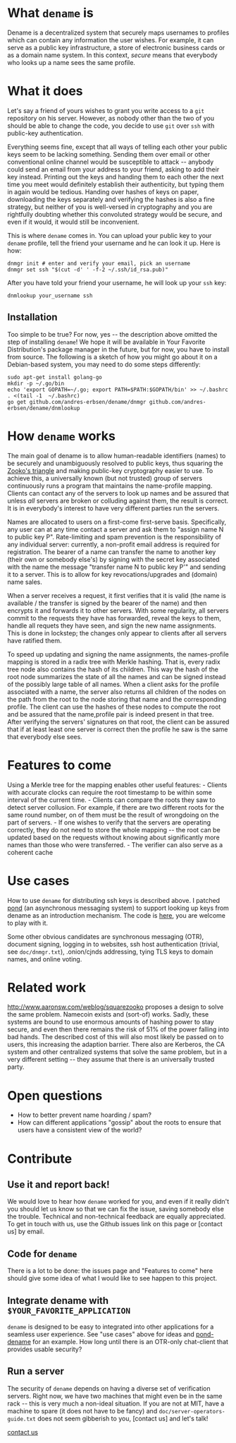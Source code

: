 What `dename` is
================

Dename is a decentralized system that securely maps usernames to
profiles which can contain any information the user wishes. For example,
it can serve as a public key infrastructure, a store of electronic
business cards or as a domain name system. In this context, *secure*
means that everybody who looks up a name sees the same profile.

What it does
============

Let's say a friend of yours wishes to grant you write access to a `git`
repository on his server. However, as nobody other than the two of you
should be able to change the code, you decide to use `git` over `ssh`
with public-key authentication.

Everything seems fine, except that all ways of telling each other your
public keys seem to be lacking something. Sending them over email or
other conventional online channel would be susceptible to attack --
anybody could send an email from your address to your friend, asking to
add their key instead. Printing out the keys and handing them to each
other the next time you meet would definitely establish their
authenticity, but typing them in again would be tedious. Handing over
hashes of keys on paper, downloading the keys separately and verifying
the hashes is also a fine strategy, but neither of you is well-versed in
cryptography and you are rightfully doubting whether this convoluted
strategy would be secure, and even if it would, it would still be
inconvenient.

This is where `dename` comes in. You can upload your public key to your
`dename` profile, tell the friend your username and he can look it up.
Here is how:

    dnmgr init # enter and verify your email, pick an username
    dnmgr set ssh "$(cut -d' ' -f-2 ~/.ssh/id_rsa.pub)"

After you have told your friend your username, he will look up your
`ssh` key:

    dnmlookup your_username ssh

Installation
------------

Too simple to be true? For now, yes -- the description above omitted the
step of installing `dename`! We hope it will be available in Your
Favorite Distribution's package manager in the future, but for now, you
have to install from source. The following is a sketch of how you might
go about it on a Debian-based system, you may need to do some steps
differently:

    sudo apt-get install golang-go
    mkdir -p ~/.go/bin
    echo 'export GOPATH=~/.go; export PATH=$PATH:$GOPATH/bin' >> ~/.bashrc
    . <(tail -1  ~/.bashrc)
    go get github.com/andres-erbsen/dename/dnmgr github.com/andres-erbsen/dename/dnmlookup

How `dename` works
==================

The main goal of dename is to allow human-readable identifiers (names)
to be securely and unambiguously resolved to public keys, thus squaring
the [Zooko's triangle](http://en.wikipedia.org/wiki/Zooko's\_triangle)
and making public-key cryptography easier to use. To achieve this, a
universally known (but not trusted) group of servers continuously runs a
program that maintains the name-profile mapping. Clients can contact any
of the servers to look up names and be assured that unless *all* servers
are broken or colluding against them, the result is correct. It is in
everybody's interest to have very different parties run the servers.

Names are allocated to users on a first-come first-serve basis.
Specifically, any user can at any time contact a server and ask them to
"assign name N to public key P". Rate-limiting and spam prevention is
the responsibility of any individual server: currently, a non-profit
email address is required for registration. The bearer of a name can
transfer the name to another key (their own or somebody else's) by
signing with the secret key associated with the name the message
"transfer name N to public key P'" and sending it to a server. This is
to allow for key revocations/upgrades and (domain) name sales.

When a server receives a request, it first verifies that it is valid
(the name is available / the transfer is signed by the bearer of the
name) and then encrypts it and forwards it to other servers. With some
regularity, all servers commit to the requests they have has forwarded,
reveal the keys to them, handle all requets they have seen, and sign the
new name assignments. This is done in lockstep; the changes only appear
to clients after all servers have ratified them.

To speed up updating and signing the name assignments, the names-profile
mapping is stored in a radix tree with Merkle hashing. That is, every
radix tree node also contains the hash of its children. This way the
hash of the root node summarizes the state of all the names and can be
signed instead of the possibly large table of all names. When a client
asks for the profile associated with a name, the server also returns all
children of the nodes on the path from the root to the node storing that
name and the corresponding profile. The client can use the hashes of
these nodes to compute the root and be assured that the name,profile
pair is indeed present in that tree. After verifying the servers'
signatures on that root, the client can be assured that if at least
least one server is correct then the profile he saw is the same that
everybody else sees.

Features to come
================

Using a Merkle tree for the mapping enables other useful features: -
Clients with accurate clocks can require the root timestamp to be within
some interval of the current time. - Clients can compare the roots they
saw to detect server collusion. For example, if there are two different
roots for the same round number, on of them must be the result of
wrongdoing on the part of servers. - If one wishes to verify that the
servers are operating correctly, they do not need to store the whole
mapping -- the root can be updated based on the requests without knowing
about significantly more names than those who were transferred. - The
verifier can also serve as a coherent cache

Use cases
=========

How to use `dename` for distributing ssh keys is described above. I
patched [pond](https://pond.imperialviolet.org) (an asynchronous
messaging system) to support looking up keys from dename as an
introduction mechanism. The code is
[here](https://github.com/andres-erbsen/pond), you are welcome to play
with it.

Some other obvious candidates are synchronous messaging (OTR), document
signing, logging in to websites, ssh host authentication (trivial, see
`doc/dnmgr.txt`), .onion/cjnds addressing, tying TLS keys to domain
names, and online voting.

Related work
============

<http://www.aaronsw.com/weblog/squarezooko> proposes a design to solve
the same problem. Namecoin exists and (sort-of) works. Sadly, these
systems are bound to use enormous amounts of hashing power to stay
secure, and even then there remains the risk of 51% of the power falling
into bad hands. The described cost of this will also most likely be
passed on to users, this increasing the adaption barrier. There also are
Kerberos, the CA system and other centralized systems that solve the
same problem, but in a very different setting -- they assume that there
is an universally trusted party.

Open questions
==============

-   How to better prevent name hoarding / spam?
-   How can different applications "gossip" about the roots to ensure
    that users have a consistent view of the world?

Contribute
==========

Use it and report back!
-----------------------

We would love to hear how `dename` worked for you, and even if it really
didn't you should let us know so that we can fix the issue, saving
somebody else the trouble. Technical and non-technical feedback are
equally appreciated. To get in touch with us, use the Github issues link
on this page or [contact us] by email.

Code for `dename`
-----------------

There is a lot to be done: the issues page and "Features to come" here
should give some idea of what I would like to see happen to this
project.

Integrate dename with `$YOUR_FAVORITE_APPLICATION`
--------------------------------------------------

`dename` is designed to be easy to integrated into other applications
for a seamless user experience. See "use cases" above for ideas and
[pond-dename](https://github.com/andres-erbsen/pond) for an example. How
long until there is an OTR-only chat-client that provides usable
security?

Run a server
------------

The security of `dename` depends on having a diverse set of verification
servers. Right now, we have two machines that might even be in the same
rack -- this is very much a non-ideal situation. If you are not at MIT,
have a machine to spare (it does not have to be fancy) and
`doc/server-operators-guide.txt` does not seem gibberish to you,
[contact us] and let's talk!

[contact us](mailto:dename@mit.edu)
